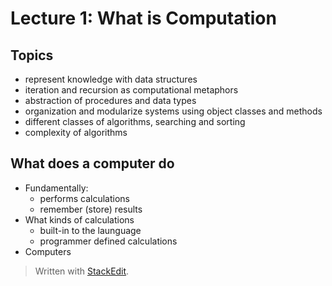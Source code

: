 # Lecture 1: What is Computation

## Topics
- represent knowledge with data structures
- iteration and recursion as computational metaphors
- abstraction of procedures and data types
- organization and modularize systems using object classes and methods
- different classes of algorithms, searching and sorting
- complexity of algorithms

## What does a computer do
- Fundamentally:
	- performs calculations
	- remember (store) results
- What kinds of calculations
	- built-in to the launguage
	- programmer defined calculations
- Computers 

> Written with [StackEdit](https://stackedit.io/).
<!--stackedit_data:
eyJoaXN0b3J5IjpbMTMxMTY2MzgxLDczMDk5ODExNl19
-->